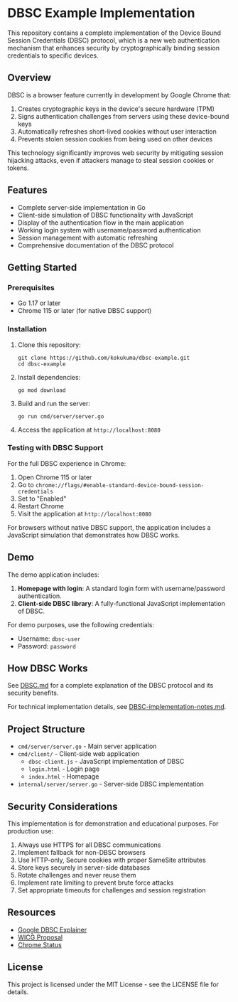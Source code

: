 # DBSC Example Implementation

This repository contains a complete implementation of the Device Bound Session Credentials (DBSC) protocol, which is a new web authentication mechanism that enhances security by cryptographically binding session credentials to specific devices.

## Overview

DBSC is a browser feature currently in development by Google Chrome that:

1. Creates cryptographic keys in the device's secure hardware (TPM)
2. Signs authentication challenges from servers using these device-bound keys
3. Automatically refreshes short-lived cookies without user interaction
4. Prevents stolen session cookies from being used on other devices

This technology significantly improves web security by mitigating session hijacking attacks, even if attackers manage to steal session cookies or tokens.

## Features

- Complete server-side implementation in Go
- Client-side simulation of DBSC functionality with JavaScript
- Display of the authentication flow in the main application
- Working login system with username/password authentication
- Session management with automatic refreshing
- Comprehensive documentation of the DBSC protocol

## Getting Started

### Prerequisites

- Go 1.17 or later
- Chrome 115 or later (for native DBSC support)

### Installation

1. Clone this repository:
   ```
   git clone https://github.com/kokukuma/dbsc-example.git
   cd dbsc-example
   ```

2. Install dependencies:
   ```
   go mod download
   ```

3. Build and run the server:
   ```
   go run cmd/server/server.go
   ```

4. Access the application at `http://localhost:8080`

### Testing with DBSC Support

For the full DBSC experience in Chrome:

1. Open Chrome 115 or later
2. Go to `chrome://flags/#enable-standard-device-bound-session-credentials` 
3. Set to "Enabled"
4. Restart Chrome
5. Visit the application at `http://localhost:8080`

For browsers without native DBSC support, the application includes a JavaScript simulation that demonstrates how DBSC works.

## Demo

The demo application includes:

1. **Homepage with login**: A standard login form with username/password authentication.
2. **Client-side DBSC library**: A fully-functional JavaScript implementation of DBSC.

For demo purposes, use the following credentials:
- Username: `dbsc-user`
- Password: `password`

## How DBSC Works

See [DBSC.md](DBSC.md) for a complete explanation of the DBSC protocol and its security benefits.

For technical implementation details, see [DBSC-implementation-notes.md](DBSC-implementation-notes.md).

## Project Structure

- `cmd/server/server.go` - Main server application
- `cmd/client/` - Client-side web application
  - `dbsc-client.js` - JavaScript implementation of DBSC
  - `login.html` - Login page
  - `index.html` - Homepage
- `internal/server/server.go` - Server-side DBSC implementation

## Security Considerations

This implementation is for demonstration and educational purposes. For production use:

1. Always use HTTPS for all DBSC communications
2. Implement fallback for non-DBSC browsers
3. Use HTTP-only, Secure cookies with proper SameSite attributes
4. Store keys securely in server-side databases
5. Rotate challenges and never reuse them
6. Implement rate limiting to prevent brute force attacks
7. Set appropriate timeouts for challenges and session registration

## Resources

- [Google DBSC Explainer](https://github.com/WICG/device-bound-session-credentials/blob/main/explainer.md)
- [WICG Proposal](https://github.com/WICG/device-bound-session-credentials)
- [Chrome Status](https://chromestatus.com/feature/5270503774167040)

## License

This project is licensed under the MIT License - see the LICENSE file for details.